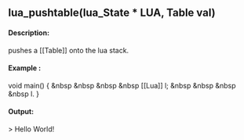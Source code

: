 ## lua_pushtable(lua_State * LUA, Table val)
#### Description:
pushes a [[Table]] onto the lua stack.
#### Example :
void main() {
&nbsp &nbsp &nbsp &nbsp [[Lua]] l;
&nbsp &nbsp &nbsp &nbsp l.
}

#### Output:
\> Hello World!